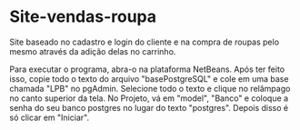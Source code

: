 # Site-vendas-roupa
Site baseado no cadastro e login do cliente e na compra de roupas pelo mesmo através da adição delas no carrinho.

Para executar o programa, abra-o na plataforma NetBeans. Após ter feito isso, copie todo o texto do arquivo "basePostgreSQL" e cole em uma base chamada "LPB" no pgAdmin. Selecione todo o texto e clique no relâmpago no canto superior da tela. No Projeto, vá em "model", "Banco" e coloque a senha do seu banco postgres no lugar do texto "postgres". Depois disso é só clicar em "Iniciar".
